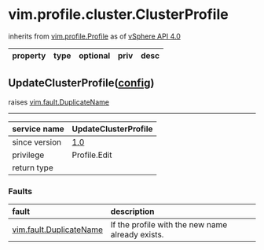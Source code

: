 vim.profile.cluster.ClusterProfile
==================================
inherits from [vim.profile.Profile](vim.profile.Profile.md "vim.profile.Profile")
as of [vSphere API 4.0](vim.version.md#vim.version.version5)




| property | type | optional | priv | desc |
|:---------|:-----|:---------|:-----|:-----|


UpdateClusterProfile([config](vim.profile.cluster.ClusterProfile.ConfigSpec.md "vim.profile.cluster.ClusterProfile.ConfigSpec"))
--------------------------------------------------------------------------------------------------------------------------------
 raises [vim.fault.DuplicateName](vim.fault.DuplicateName.md "vim.fault.DuplicateName")

---
| service name | UpdateClusterProfile |
|:--|:--|
| since version | [1.0](vim.version.md#vim.version.version5) |
| privilege    | Profile.Edit |
| return type |  |
### Faults
| fault | description |
|:------|:------------|
| [vim.fault.DuplicateName](vim.fault.DuplicateName.md "vim.fault.DuplicateName") | If the profile with the new name already exists. |




